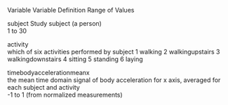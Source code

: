 Variable
  Variable Definition
  Range of Values
  
subject	
  Study subject (a person)	
  1 to 30

activity	
  which of six activities performed by subject
  1 walking 2 walkingupstairs 3 walkingdownstairs 4 sitting 5 standing 6 laying
  
timebodyaccelerationmeanx	
  the mean time domain signal of body acceleration for x axis, averaged for each subject and activity	
  -1 to 1 (from normalized measurements)
